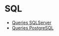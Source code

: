 ﻿# SQL

- [Queries SQLServer](https://github.com/kolosovpetro/Rental-SQL-Database)
- [Queries PostgreSQL](https://github.com/kolosovpetro/SQL_Course)